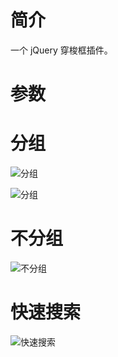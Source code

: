 # 简介
一个 jQuery 穿梭框插件。

# 参数

# 分组

![分组](https://github.com/nekolr/jquery-transfer/blob/master/snapshot/20180815211719.png)

![分组](https://github.com/nekolr/jquery-transfer/blob/master/snapshot/20180815211740.png)

# 不分组

![不分组](https://github.com/nekolr/jquery-transfer/blob/master/snapshot/20180815211809.png)

# 快速搜索

![快速搜索](https://github.com/nekolr/jquery-transfer/blob/master/snapshot/20180815211846.png)

